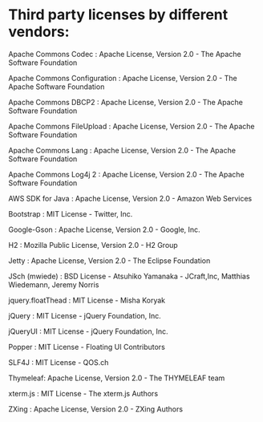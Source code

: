 Third party licenses by different vendors:
=========================================

Apache Commons Codec : Apache License, Version 2.0 - The Apache Software Foundation

Apache Commons Configuration : Apache License, Version 2.0 - The Apache Software Foundation

Apache Commons DBCP2 : Apache License, Version 2.0 - The Apache Software Foundation

Apache Commons FileUpload : Apache License, Version 2.0 - The Apache Software Foundation

Apache Commons Lang : Apache License, Version 2.0 - The Apache Software Foundation

Apache Commons Log4j 2 : Apache License, Version 2.0 - The Apache Software Foundation

AWS SDK for Java : Apache License, Version 2.0 - Amazon Web Services

Bootstrap : MIT License - Twitter, Inc.

Google-Gson : Apache License, Version 2.0 - Google, Inc.

H2 : Mozilla Public License, Version 2.0 - H2 Group

Jetty : Apache License, Version 2.0 - The Eclipse Foundation

JSch (mwiede) : BSD License - Atsuhiko Yamanaka - JCraft,Inc, Matthias Wiedemann, Jeremy Norris

jquery.floatThead : MIT License - Misha Koryak

jQuery : MIT License - jQuery Foundation, Inc.

jQueryUI : MIT License - jQuery Foundation, Inc.

Popper : MIT License - Floating UI Contributors

SLF4J : MIT License - QOS.ch

Thymeleaf: Apache License, Version 2.0 -  The THYMELEAF team

xterm.js : MIT License - The xterm.js Authors

ZXing : Apache License, Version 2.0 -  ZXing Authors